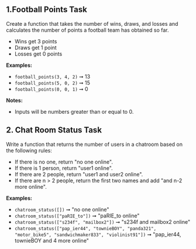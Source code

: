 ## 1.Football Points Task

Create a function that takes the number of wins, draws, and losses and calculates the number of points a football team has obtained so far.

- Wins get 3 points
- Draws get 1 point
- Losses get 0 points

**Examples:**
- `football_points(3, 4, 2)` ➞ 13
- `football_points(5, 0, 2)` ➞ 15
- `football_points(0, 0, 1)` ➞ 0

**Notes:**
- Inputs will be numbers greater than or equal to 0.

 ## 2. Chat Room Status Task

Write a function that returns the number of users in a chatroom based on the following rules:

- If there is no one, return "no one online".
- If there is 1 person, return "user1 online".
- If there are 2 people, return "user1 and user2 online".
- If there are n > 2 people, return the first two names and add "and n-2 more online".

**Examples:**
- `chatroom_status([])` ➞ "no one online"
- `chatroom_status(["paRIE_to"])` ➞ "paRIE_to online"
- `chatroom_status(["s234f", "mailbox2"])` ➞ "s234f and mailbox2 online"
- `chatroom_status(["pap_ier44", "townieBOY", "panda321", "motor_bike5", "sandwichmaker833", "violinist91"])`
   ➞ "pap_ier44, townieBOY and 4 more online"

